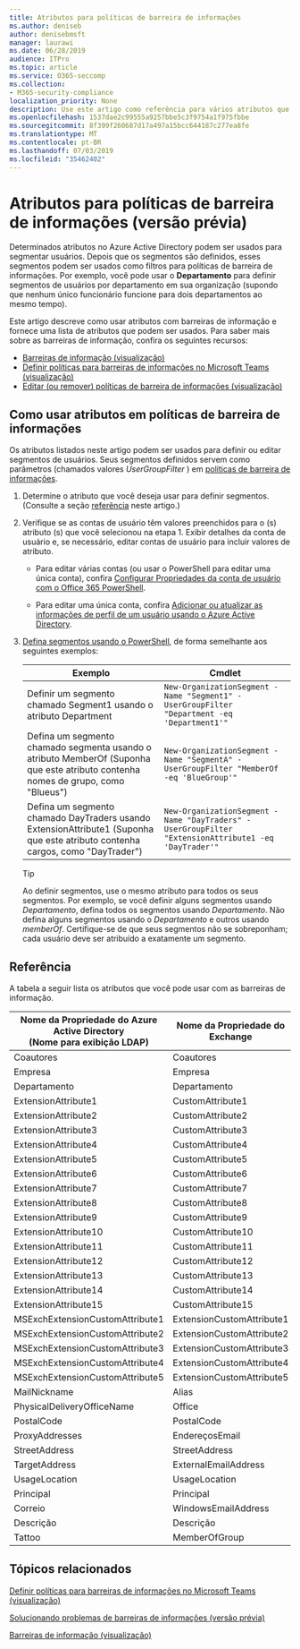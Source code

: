 ```yaml
---
title: Atributos para políticas de barreira de informações
ms.author: deniseb
author: denisebmsft
manager: laurawi
ms.date: 06/28/2019
audience: ITPro
ms.topic: article
ms.service: O365-seccomp
ms.collection:
- M365-security-compliance
localization_priority: None
description: Use este artigo como referência para vários atributos que podem ser usados em políticas de barreira de informações.
ms.openlocfilehash: 1537dae2c99555a9257bbe5c3f9754a1f975fbbe
ms.sourcegitcommit: 8f399f260687d17a497a15bcc644187c277ea8fe
ms.translationtype: MT
ms.contentlocale: pt-BR
ms.lasthandoff: 07/03/2019
ms.locfileid: "35462402"
---
```

# <a name="attributes-for-information-barrier-policies-preview"></a>Atributos para políticas de barreira de informações (versão prévia)

Determinados atributos no Azure Active Directory podem ser usados para segmentar usuários. Depois que os segmentos são definidos, esses segmentos podem ser usados como filtros para políticas de barreira de informações. Por exemplo, você pode usar o **Departamento** para definir segmentos de usuários por departamento em sua organização (supondo que nenhum único funcionário funcione para dois departamentos ao mesmo tempo). 

Este artigo descreve como usar atributos com barreiras de informação e fornece uma lista de atributos que podem ser usados. Para saber mais sobre as barreiras de informação, confira os seguintes recursos:
- [Barreiras de informação (visualização)](information-barriers.md)
- [Definir políticas para barreiras de informações no Microsoft Teams (visualização)](information-barriers-policies.md)
- [Editar (ou remover) políticas de barreira de informações (visualização)](information-barriers-edit-segments-policies.md.md)

## <a name="how-to-use-attributes-in-information-barrier-policies"></a>Como usar atributos em políticas de barreira de informações

Os atributos listados neste artigo podem ser usados para definir ou editar segmentos de usuários. Seus segmentos definidos servem como parâmetros (chamados valores *UserGroupFilter* ) em [políticas de barreira de informações](information-barriers-policies.md).

1. Determine o atributo que você deseja usar para definir segmentos. (Consulte a seção [referência](#reference) neste artigo.)

2. Verifique se as contas de usuário têm valores preenchidos para o (s) atributo (s) que você selecionou na etapa 1. Exibir detalhes da conta de usuário e, se necessário, editar contas de usuário para incluir valores de atributo. 

    - Para editar várias contas (ou usar o PowerShell para editar uma única conta), confira [Configurar Propriedades da conta de usuário com o Office 365 PowerShell](https://docs.microsoft.com/office365/enterprise/powershell/configure-user-account-properties-with-office-365-powershell).

    - Para editar uma única conta, confira [Adicionar ou atualizar as informações de perfil de um usuário usando o Azure Active Directory](https://docs.microsoft.com/azure/active-directory/fundamentals/active-directory-users-profile-azure-portal).

3. [Defina segmentos usando o PowerShell](information-barriers-policies.md#define-segments-using-powershell), de forma semelhante aos seguintes exemplos:

    |Exemplo  |Cmdlet  |
    |---------|---------|
    |Definir um segmento chamado Segment1 usando o atributo Department     | `New-OrganizationSegment -Name "Segment1" -UserGroupFilter "Department -eq 'Department1'"`        |
    |Defina um segmento chamado segmenta usando o atributo MemberOf (Suponha que este atributo contenha nomes de grupo, como "Blueus")     | `New-OrganizationSegment -Name "SegmentA" -UserGroupFilter "MemberOf -eq 'BlueGroup'"`        |
    |Defina um segmento chamado DayTraders usando ExtensionAttribute1 (Suponha que este atributo contenha cargos, como "DayTrader")|`New-OrganizationSegment -Name "DayTraders" -UserGroupFilter "ExtensionAttribute1 -eq 'DayTrader'"` |

    > [!TIP]
    > Ao definir segmentos, use o mesmo atributo para todos os seus segmentos. Por exemplo, se você definir alguns segmentos usando *Departamento*, defina todos os segmentos usando *Departamento*. Não defina alguns segmentos usando o *Departamento* e outros usando *memberOf*. Certifique-se de que seus segmentos não se sobreponham; cada usuário deve ser atribuído a exatamente um segmento. 

## <a name="reference"></a>Referência

A tabela a seguir lista os atributos que você pode usar com as barreiras de informação.

|Nome da Propriedade do Azure Active Directory<br/>(Nome para exibição LDAP)  |Nome da Propriedade do Exchange  |
|---------|---------|
|Coautores       | Coautores        |
|Empresa     |Empresa         |
|Departamento     |Departamento         |
|ExtensionAttribute1 |CustomAttribute1  |
|ExtensionAttribute2 |CustomAttribute2  |
|ExtensionAttribute3 |CustomAttribute3  |
|ExtensionAttribute4 |CustomAttribute4  |
|ExtensionAttribute5 |CustomAttribute5  |
|ExtensionAttribute6 |CustomAttribute6  |
|ExtensionAttribute7 |CustomAttribute7  |
|ExtensionAttribute8 |CustomAttribute8  |
|ExtensionAttribute9 |CustomAttribute9  |
|ExtensionAttribute10 |CustomAttribute10  |
|ExtensionAttribute11 |CustomAttribute11  |
|ExtensionAttribute12 |CustomAttribute12  |
|ExtensionAttribute13 |CustomAttribute13  |
|ExtensionAttribute14 |CustomAttribute14  |
|ExtensionAttribute15 |CustomAttribute15  |
|MSExchExtensionCustomAttribute1 |ExtensionCustomAttribute1 |
|MSExchExtensionCustomAttribute2 |ExtensionCustomAttribute2 |
|MSExchExtensionCustomAttribute3 |ExtensionCustomAttribute3 |
|MSExchExtensionCustomAttribute4 |ExtensionCustomAttribute4 |
|MSExchExtensionCustomAttribute5 |ExtensionCustomAttribute5 |
|MailNickname |Alias |
|PhysicalDeliveryOfficeName |Office |
|PostalCode |PostalCode |
|ProxyAddresses |EndereçosEmail |
|StreetAddress |StreetAddress |
|TargetAddress |ExternalEmailAddress |
|UsageLocation |UsageLocation |
|Principal  |Principal  |
|Correio   |WindowsEmailAddress    |
|Descrição    |Descrição    |
|Tattoo   |MemberOfGroup  |

## <a name="related-topics"></a>Tópicos relacionados

[Definir políticas para barreiras de informações no Microsoft Teams (visualização)](information-barriers-policies.md)

[Solucionando problemas de barreiras de informações (versão prévia)](information-barriers-troubleshooting.md)

[Barreiras de informação (visualização)](information-barriers.md)



